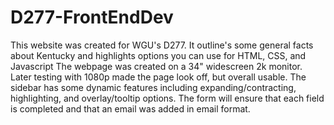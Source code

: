 # D277-FrontEndDev

This website was created for WGU's D277. It outline's some general facts about Kentucky and highlights options you can use for HTML, CSS, and Javascript The webpage was created on a 34" widescreen 2k monitor. Later testing with 1080p made the page look off, but overall usable. The sidebar has some dynamic features including expanding/contracting, highlighting, and overlay/tooltip options. The form will ensure that each field is completed and that an email was added in email format.
